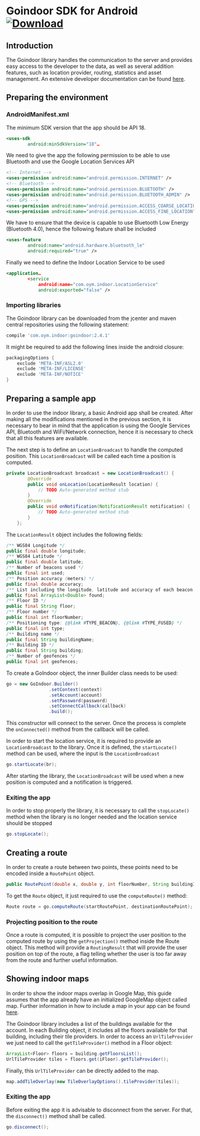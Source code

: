 # Goindoor SDK for Android [ ![Download](https://api.bintray.com/packages/goindoor/maven/goindoor/images/download.svg) ](https://bintray.com/goindoor/maven/goindoor/_latestVersion)

## Introduction

The Goindoor library handles the communication to the server and provides easy access to the developer to the data, as well as several addition features, such as location provider, routing, statistics and asset management.
An extensive developer documentation can be found [here](http://indoor-onyourmap.github.io/Android-SDK/).


## Preparing the environment
### AndroidManifest.xml
The minimum SDK version that the app should be API 18.

```xml
<uses-sdk
        android:minSdkVersion="18"…
```

We need to give the app the following permission to be able to use Bluetooth and use the Google Location Services API

```xml
<!-- Internet -->
<uses-permission android:name="android.permission.INTERNET" />
<!-- Bluetooth -->
<uses-permission android:name="android.permission.BLUETOOTH" />
<uses-permission android:name="android.permission.BLUETOOTH_ADMIN" />
<!-- GPS -->
<uses-permission android:name="android.permission.ACCESS_COARSE_LOCATION"/>
<uses-permission android:name="android.permission.ACCESS_FINE_LOCATION" />
```

We have to ensure that the device is capable to use Bluetooth Low Energy (Bluetooth 4.0), hence the following feature shall be included

```xml
<uses-feature
        android:name="android.hardware.bluetooth_le"
        android:required="true" />
```

Finally we need to define the Indoor Location Service to be used

```xml
<application…
        <service
            android:name="com.oym.indoor.LocationService"
            android:exported="false" />
```

### Importing libraries
The Goindoor library can be downloaded from the jcenter and maven central repositories using the following statement:

```groovy
compile 'com.oym.indoor:goindoor:2.4.1'
```

It might be required to add the following lines inside the android closure:

```groovy
packagingOptions {
    exclude 'META-INF/ASL2.0'
    exclude 'META-INF/LICENSE'
    exclude 'META-INF/NOTICE'
}
```


## Preparing a sample app
In order to use the indoor library, a basic Android app shall be created. After making all the modifications mentioned in the previous section, it is necessary to bear in mind that the application is using the Google Services API, Bluetooth and WiFi/Network connection, hence it is necessary to check that all this features are available.

The next step is to define an `LocationBroadcast` to handle the computed position. This `LocationBroadcast` will be called each time a position is computed.

```java
private LocationBroadcast broadcast = new LocationBroadcast() {
		@Override
		public void onLocation(LocationResult location) {
			// TODO Auto-generated method stub
		}
		@Override
		public void onNotification(NotificationResult notification) {
			// TODO Auto-generated method stub
		}
	};
```

The `LocationResult` object includes the following fields:

```java
/** WGS84 Longitude */
public final double longitude;
/** WGS84 Latitude */
public final double latitude;
/** Number of beacons used */
public final int used;
/** Position accuracy (meters) */
public final double accuracy;
/** List including the longitude, latitude and accuracy of each beacon in sight */
public final ArrayList<Double> found;
/** Floor ID */
public final String floor;
/** Floor number */
public final int floorNumber;
/** Positioning type: {@link #TYPE_BEACON}, {@link #TYPE_FUSED} */
public final int type;
/** Building name */
public final String buildingName;
/** Building ID */
public final String building;
/** Number of geofences */
public final int geofences;
```

To create a GoIndoor object, the inner Builder class needs to be used:

```java
go = new GoIndoor.Builder()
                .setContext(context)
                .setAccount(account)
                .setPassword(password)
                .setConnectCallback(callback)
                .build();
```

This constructor will connect to the server. Once the process is complete the `onConnected()` method from the callback will be called.

In order to start the location service, it is required to provide an `LocationBroadcast` to the library. Once it is defined, the `startLocate()` method can be used, where the input is the `LocationBroadcast`

```java
go.startLocate(br);
```

After starting the library, the `LocationBroadcast` will be used when a new position is computed and a notification is triggered.

### Exiting the app
In order to stop properly the library, it is necessary to call the `stopLocate()` method when the library is no longer needed and the location service should be stopped

```java
go.stopLocate();
```

## Creating a route
In order to create a route between two points, these points need to be encoded inside a `RoutePoint` object.

```java
public RoutePoint(double x, double y, int floorNumber, String buildingId)
```

To get the `Route` object, it just required to use the `computeRoute()` method:

```java
Route route = go.computeRoute(startRoutePoint, destinationRoutePoint);
```

### Projecting position to the route
Once a route is computed, it is possible to project the user position to the computed route by using the `getProjection()` method inside the Route object. This method will provide a `RoutingResult` that will provide the user position on top of the route, a flag telling whether the user is too far away from the route and further useful information.


## Showing indoor maps
In order to show the indoor maps overlap in Google Map, this guide assumes that the app already have an initialized GoogleMap object called map. Further information in how to include a map in your app can be found [here](https://developers.google.com/maps/documentation/android/).

The Goindoor library includes a list of the buildings available for the account. In each Building object, it includes all the floors available for that building, including their tile providers. In order to access an `UrlTileProvider` we just need to call the `getTileProvider()` method in a Floor object:

```java
ArrayList<Floor> floors = building.getFloorsList();
UrlTileProvider tiles = floors.get(iFloor).getTileProvider();
```

Finally, this `UrlTileProvider` can be directly added to the map.

```java
map.addTileOverlay(new TileOverlayOptions().tileProvider(tiles));
```


### Exiting the app
Before exiting the app it is advisable to disconnect from the server. For that, the `disconnect()` method shall be called.

```java
go.disconnect();
```
